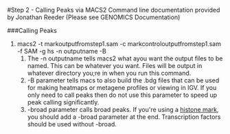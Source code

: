 #Step 2 - Calling Peaks via MACS2
Command line documentation provided by Jonathan Reeder (Please see GENOMICS Documentation)

###Calling Peaks
1. macs2 -t markoutputfromstep1.sam -c markcontroloutputfromstep1.sam -f SAM -g hs -n outputname -B
    1. The -n outputname tells macs2 what ayou want the output files to be named. This can be whatever you want. Files will be output in whatever directory you;re in when you run this command.
    2. -B parameter tells macs to also build the .bdg files that can be used for making heatmaps or metagene profiles or viewing in IGV. If you only need to call peaks then do not use this parameter to speed up peak calling significantly.
    3. -broad parameter calls broad peaks. If you're using a [histone mark](http://www.nature.com/scitable/definition/histone-histones-57), you should add a -broad parameter at the end. Transcription factors should be used without -broad.
